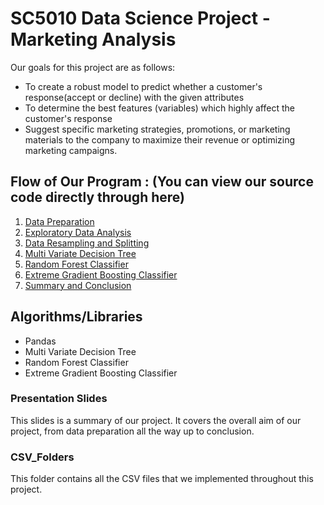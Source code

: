 # SC5010 Data Science Project - Marketing Analysis

Our goals for this project are as follows:

- To create a robust model to predict whether a customer's response(accept or decline) with the given attributes
- To determine the best features (variables) which highly affect the customer's response
- Suggest specific marketing strategies, promotions, or marketing materials to the company to maximize their revenue or optimizing marketing campaigns.

## Flow of Our Program : (You can view our source code directly through here)
1. [Data Preparation](https://github.com/VilanChan666/SC5010/blob/main/Data%20Preparation.ipynb)
2. [Exploratory Data Analysis](https://github.com/VilanChan666/SC5010/blob/main/Exploratory%20Data%20Analysis.ipynb)
3. [Data Resampling and Splitting](https://github.com/nicklimmm/movie-analysis/blob/main/data-resampling-and-splitting.ipynb)
4. [Multi Variate Decision Tree](https://github.com/nicklimmm/movie-analysis/blob/main/logistic-regression.ipynb)
5. [Random Forest Classifier](https://github.com/nicklimmm/movie-analysis/blob/main/neural-network.ipynb)
5. [Extreme Gradient Boosting Classifier](https://github.com/nicklimmm/movie-analysis/blob/main/neural-network.ipynb)
5. [Summary and Conclusion](https://github.com/nicklimmm/movie-analysis/blob/main/neural-network.ipynb)

## Algorithms/Libraries
- Pandas
- Multi Variate Decision Tree 
- Random Forest Classifier
- Extreme Gradient Boosting Classifier

### Presentation Slides
This slides is a summary of our project. It covers the overall aim of our project, from data preparation all the way up to conclusion.



### CSV_Folders
This folder contains all the CSV files that we implemented throughout this project.


